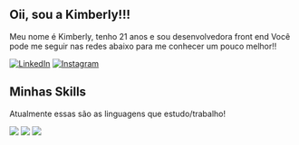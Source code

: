 ## Oii, sou a Kimberly!!!

<p align="left"> 
  Meu nome é Kimberly, tenho 21 anos e sou desenvolvedora front end
  Você pode me seguir nas redes abaixo para me conhecer um pouco melhor!!
</p>

<p align="left">
  <a href="https://www.linkedin.com/in/kimberly-neves-117031219" title="LinkedIn">
  <img src="https://img.shields.io/badge/-Linkedin-0e76a8?style=flat-square&logo=Linkedin&logoColor=white&link=LINK-DO-SEU-LINKEDIN" alt="LinkedIn"/></a>
  <a href="https://www.instagram.com/kimsouza_/" title="Instagram">
  <img src="https://img.shields.io/badge/-Instagram-DF0174?style=flat-square&labelColor=DF0174&logo=instagram&logoColor=white&link=LINK-DO-SEU-INSTAGRAM" alt="Instagram"/></a>
</p>

##  Minhas Skills

<p align="left"> 
  Atualmente essas são as linguagens que estudo/trabalho!
</p>

<img src="https://img.shields.io/badge/Javascript-323330?style=for-the-badge&logo=javascript&logoColor=F7DF1E" />  <img src="https://img.shields.io/badge/HTML5-E34F26?style=for-the-badge&logo=html5&logoColor=white" /> 
<img src="https://img.shields.io/badge/CSS3-1572B6?style=for-the-badge&logo=css3&logoColor=white" /> 

